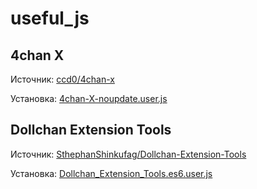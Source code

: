 # useful_js
## 4chan X
Источник: [ccd0/4chan-x](https://github.com/ccd0/4chan-x/)

Установка: [4chan-X-noupdate.user.js](https://raw.githubusercontent.com/cirnobaka99999/useful_js/master/4chan-X-noupdate.user.js)

## Dollchan Extension Tools
Источник: [SthephanShinkufag/Dollchan-Extension-Tools](https://github.com/SthephanShinkufag/Dollchan-Extension-Tools/)

Установка: [Dollchan_Extension_Tools.es6.user.js](https://raw.githubusercontent.com/cirnobaka99999/useful_js/master/Dollchan_Extension_Tools.es6.user.js)

